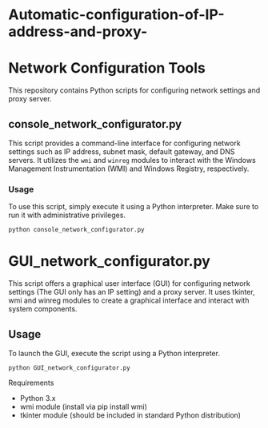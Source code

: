 # Automatic-configuration-of-IP-address-and-proxy-

# Network Configuration Tools

This repository contains Python scripts for configuring network settings and proxy server.

## console_network_configurator.py

This script provides a command-line interface for configuring network settings such as IP address, subnet mask, default gateway, and DNS servers. It utilizes the `wmi` and `winreg` modules to interact with the Windows Management Instrumentation (WMI) and Windows Registry, respectively.

### Usage

To use this script, simply execute it using a Python interpreter. Make sure to run it with administrative privileges.

```
python console_network_configurator.py
```

# GUI_network_configurator.py

This script offers a graphical user interface (GUI) for configuring network settings (The GUI only has an IP setting) and a proxy server. It uses tkinter, wmi and winreg modules to create a graphical interface and interact with system components.

## Usage

To launch the GUI, execute the script using a Python interpreter.

```
python GUI_network_configurator.py
```

Requirements
  - Python 3.x
  - wmi module (install via pip install wmi)
  - tkinter module (should be included in standard Python distribution)

